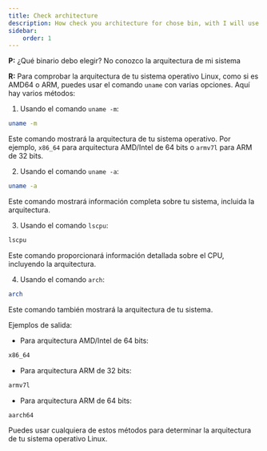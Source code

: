 ```yaml
---
title: Check architecture
description: How check you architecture for chose bin, with I will use
sidebar:
    order: 1
---
```


**P:** ¿Qué binario debo elegir? No conozco la arquitectura de mi sistema

**R:** Para comprobar la arquitectura de tu sistema operativo Linux, como si es AMD64 o ARM, puedes usar el comando `uname` con varias opciones. Aquí hay varios métodos:

1. Usando el comando `uname -m`:

```bash [terminal]
uname -m
```

Este comando mostrará la arquitectura de tu sistema operativo. Por ejemplo, `x86_64` para arquitectura AMD/Intel de 64 bits o `armv7l` para ARM de 32 bits.

2. Usando el comando `uname -a`:

```bash [terminal]
uname -a
```

Este comando mostrará información completa sobre tu sistema, incluida la arquitectura.

3. Usando el comando `lscpu`:

```bash [terminal]
lscpu
```

Este comando proporcionará información detallada sobre el CPU, incluyendo la arquitectura.

4. Usando el comando `arch`:

```bash [terminal]
arch
```

Este comando también mostrará la arquitectura de tu sistema.

Ejemplos de salida:

* Para arquitectura AMD/Intel de 64 bits:

```bash [terminal]
x86_64
```

* Para arquitectura ARM de 32 bits:

```bash [terminal]
armv7l
```

* Para arquitectura ARM de 64 bits:

```bash [terminal]
aarch64
```

Puedes usar cualquiera de estos métodos para determinar la arquitectura de tu sistema operativo Linux.
